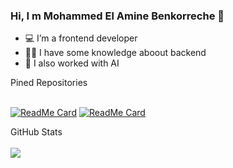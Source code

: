 ### Hi, I m Mohammed El Amine Benkorreche 👋


- 💻 I’m a frontend developer
- 👨‍💻 I have some knowledge aboout backend 
- 🤖 I also worked with AI

<summary>Pined Repositories</summary>
<br/>

[![ReadMe Card](https://github-readme-stats.vercel.app/api/pin/?username=jusinamine&repo=bodybuilding-desktop-app&show_icons=true&title_color=07d4ee&icon_color=07d4ee&text_color=ffffff&bg_color=112732)](https://github.com/jusinamine/bodybuilding-desktop-app)
[![ReadMe Card](https://github-readme-stats.vercel.app/api/pin/?username=jusinamine&repo=fut19-autobuy-electronjs&show_icons=true&title_color=07d4ee&icon_color=07d4ee&text_color=ffffff&bg_color=112732)](https://github.com/jusinamine/fut19-autobuy-electronjs)

<summary>GitHub Stats</summary>
<br/>
<img src="https://github-readme-stats.vercel.app/api?username=yani27&&show_icons=true&title_color=07d4ee&icon_color=07d4ee&text_color=ffffff&bg_color=112732" />
